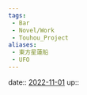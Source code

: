 ```yaml
---
tags:
 - Bar
 - Novel/Work
 - Touhou_Project
aliases:
 - 東方星蓮船
 - UFO
---
```


date:: [2022-11-01](Daily_Note/2022-11-01.md)
up:: 